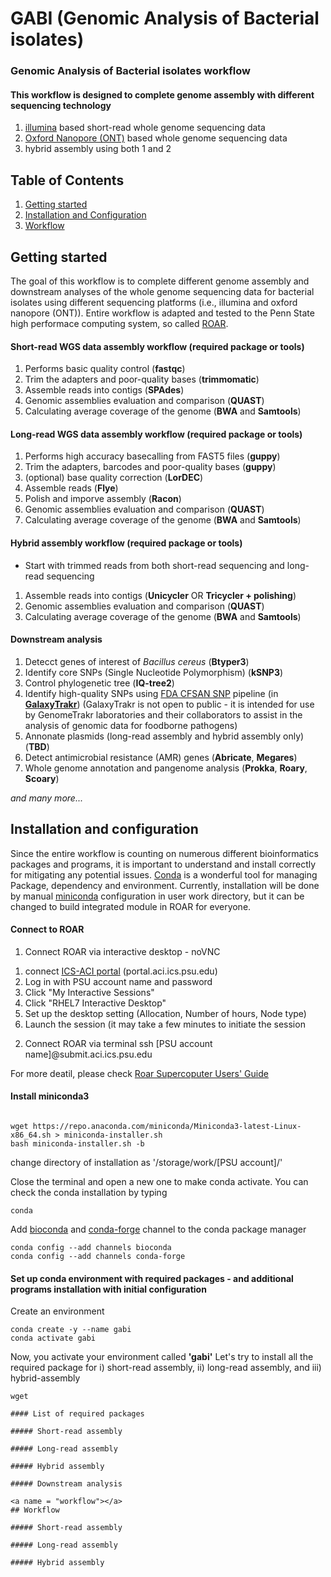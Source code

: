 # GABI (Genomic Analysis of Bacterial isolates)

### Genomic Analysis of Bacterial isolates workflow

#### This workflow is designed to complete genome assembly with different sequencing technology

1. [illumina](https://www.illumina.com/techniques/sequencing/dna-sequencing/whole-genome-sequencing.html) based short-read whole genome sequencing data 
2. [Oxford Nanopore (ONT)](https://nanoporetech.com/applications/dna-nanopore-sequencing) based whole genome sequencing data
3. hybrid assembly using both 1 and 2

## Table of Contents ##

1. [Getting started](#getting_started)
2. [Installation and Configuration](#install_and_configure)
3. [Workflow](#workflow)

<a name = "getting_started"></a>
## Getting started

The goal of this workflow is to complete different genome assembly and downstream analyses of the whole genome sequencing data for bacterial isolates using different sequencing platforms (i.e., illumina and oxford nanopore (ONT)). Entire workflow is adapted and tested to the Penn State high performace computing system, so called [ROAR](https://www.icds.psu.edu/computing-services/roar-user-guide/).

#### Short-read WGS data assembly workflow (required package or tools)

1. Performs basic quality control (**fastqc**)
2. Trim the adapters and poor-quality bases (**trimmomatic**)
3. Assemble reads into contigs (**SPAdes**)
4. Genomic assemblies evaluation and comparison (**QUAST**)
5. Calculating average coverage of the genome (**BWA** and **Samtools**)

#### Long-read WGS data assembly workflow (required package or tools)

1. Performs high accuracy basecalling from FAST5 files (**guppy**)
2. Trim the adapters, barcodes and poor-quality bases (**guppy**)
3. (optional) base quality correction (**LorDEC**)
4. Assemble reads (**Flye**)
5. Polish and imporve assembly (**Racon**)
6. Genomic assemblies evaluation and comparison (**QUAST**)
7. Calculating average coverage of the genome (**BWA** and **Samtools**)

#### Hybrid assembly workflow (required package or tools)

* Start with trimmed reads from both short-read sequencing and long-read sequencing

1. Assemble reads into contigs (**Unicycler** OR **Tricycler + polishing**) 
2. Genomic assemblies evaluation and comparison (**QUAST**)
3. Calculating average coverage of the genome (**BWA** and **Samtools**)

#### Downstream analysis 

1. Detecct genes of interest of *Bacillus cereus* (**Btyper3**)
2. Identify core SNPs (Single Nucleotide Polymorphism) (**kSNP3**)
3. Control phylogenetic tree (**IQ-tree2**)
4. Identify high-quality SNPs using [FDA CFSAN SNP](https://snp-pipeline.readthedocs.io/en/latest/readme.html) pipeline (in **[GalaxyTrakr](https://galaxytrakr.org/root/login?redirect=%2F)**)
(GalaxyTrakr is not open to public - it is intended for use by GenomeTrakr laboratories and their collaborators to assist in the analysis of genomic data for foodborne pathogens)
5. Annonate plasmids (long-read assembly and hybrid assembly only) (**TBD**)
6. Detect antimicrobial resistance (AMR) genes (**Abricate**, **Megares**)
7. Whole genome annotation and pangenome analysis (**Prokka**, **Roary**, **Scoary**)

*and many more...*

<a name = "install_and_configure"></a>
## Installation and configuration

Since the entire workflow is counting on numerous different bioinformatics packages and programs, it is important to understand and install correctly for mitigating any potential issues. [Conda](https://docs.conda.io/en/latest/) is a wonderful tool for managing Package, dependency and environment. Currently, installation will be done by manual [miniconda](https://docs.conda.io/en/latest/miniconda.html) configuration in user work directory, but it can be changed to build integrated module in ROAR for everyone. 

#### Connect to ROAR

1. Connect ROAR via interactive desktop - noVNC 
  1) connect [ICS-ACI portal](portal.aci.ics.psu.edu) (portal.aci.ics.psu.edu)
  2) Log in with PSU account name and password
  3) Click "My Interactive Sessions"
  4) Click "RHEL7 Interactive Desktop"
  5) Set up the desktop setting (Allocation, Number of hours, Node type)
  6) Launch the session (it may take a few minutes to initiate the session

2. Connect ROAR via terminal
  ssh [PSU account name]@submit.aci.ics.psu.edu
  
  For more deatil, please check [Roar Supercoputer Users' Guide](https://www.icds.psu.edu/computing-services/roar-user-guide/)
  
 

#### Install miniconda3 

```

wget https://repo.anaconda.com/miniconda/Miniconda3-latest-Linux-x86_64.sh > miniconda-installer.sh
bash miniconda-installer.sh -b

```

change directory of installation as '/storage/work/[PSU account]/'



Close the terminal and open a new one to make conda activate. You can check the conda installation by typing


```
conda
```

Add [bioconda](https://bioconda.github.io) and [conda-forge](https://conda-forge.org) channel to the conda package manager

```
conda config --add channels bioconda
conda config --add channels conda-forge
```

#### Set up conda environment with required packages - and additional programs installation with initial configuration

Create an environment

```
conda create -y --name gabi 
conda activate gabi
```

Now, you activate your environment called **'gabi'**
Let's try to install all the required package for i) short-read assembly, ii) long-read assembly, and iii) hybrid-assembly

```
wget 

#### List of required packages 

##### Short-read assembly

##### Long-read assembly

##### Hybrid assembly

##### Downstream analysis

<a name = "workflow"></a>
## Workflow

##### Short-read assembly

##### Long-read assembly

##### Hybrid assembly

